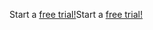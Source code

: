 <span data-ttu-id="10231-101">Start a [free trial!](https://go.microsoft.com/fwlink/?linkid=847861)</span><span class="sxs-lookup"><span data-stu-id="10231-101">Start a [free trial!](https://go.microsoft.com/fwlink/?linkid=847861)</span></span>
